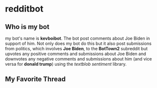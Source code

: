 # redditbot

## Who is my bot
my bot's name is **kevboibot**. The bot post comments about Joe Biden in support of him. Not only does my bot do this but it also post submissions from politics, which involves __Joe Biden__, to the __BotTown2__ subreddit but upvotes any positive comments and submissions about Joe Biden and downvotes any negative comments and submissions about him (and vice versa for __donald trump__) using the _textblob sentiment_ library.

## My Favorite Thread 
